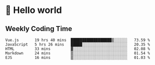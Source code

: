 # 🍻 Hello world

## Weekly Coding Time
<!--START_SECTION:waka-->

```text
Vue.js       19 hrs 40 mins  ██████████████████▒░░░░░░   73.59 %
JavaScript   5 hrs 26 mins   █████░░░░░░░░░░░░░░░░░░░░   20.35 %
HTML         33 mins         ▓░░░░░░░░░░░░░░░░░░░░░░░░   02.08 %
Markdown     24 mins         ▒░░░░░░░░░░░░░░░░░░░░░░░░   01.54 %
EJS          16 mins         ▒░░░░░░░░░░░░░░░░░░░░░░░░   01.03 %
```

<!--END_SECTION:waka-->
